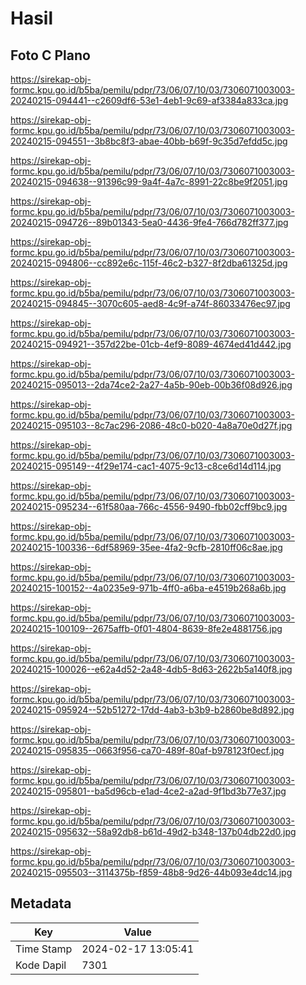 # Hasil

## Foto C Plano

https://sirekap-obj-formc.kpu.go.id/b5ba/pemilu/pdpr/73/06/07/10/03/7306071003003-20240215-094441--c2609df6-53e1-4eb1-9c69-af3384a833ca.jpg

https://sirekap-obj-formc.kpu.go.id/b5ba/pemilu/pdpr/73/06/07/10/03/7306071003003-20240215-094551--3b8bc8f3-abae-40bb-b69f-9c35d7efdd5c.jpg

https://sirekap-obj-formc.kpu.go.id/b5ba/pemilu/pdpr/73/06/07/10/03/7306071003003-20240215-094638--91396c99-9a4f-4a7c-8991-22c8be9f2051.jpg

https://sirekap-obj-formc.kpu.go.id/b5ba/pemilu/pdpr/73/06/07/10/03/7306071003003-20240215-094726--89b01343-5ea0-4436-9fe4-766d782ff377.jpg

https://sirekap-obj-formc.kpu.go.id/b5ba/pemilu/pdpr/73/06/07/10/03/7306071003003-20240215-094806--cc892e6c-115f-46c2-b327-8f2dba61325d.jpg

https://sirekap-obj-formc.kpu.go.id/b5ba/pemilu/pdpr/73/06/07/10/03/7306071003003-20240215-094845--3070c605-aed8-4c9f-a74f-86033476ec97.jpg

https://sirekap-obj-formc.kpu.go.id/b5ba/pemilu/pdpr/73/06/07/10/03/7306071003003-20240215-094921--357d22be-01cb-4ef9-8089-4674ed41d442.jpg

https://sirekap-obj-formc.kpu.go.id/b5ba/pemilu/pdpr/73/06/07/10/03/7306071003003-20240215-095013--2da74ce2-2a27-4a5b-90eb-00b36f08d926.jpg

https://sirekap-obj-formc.kpu.go.id/b5ba/pemilu/pdpr/73/06/07/10/03/7306071003003-20240215-095103--8c7ac296-2086-48c0-b020-4a8a70e0d27f.jpg

https://sirekap-obj-formc.kpu.go.id/b5ba/pemilu/pdpr/73/06/07/10/03/7306071003003-20240215-095149--4f29e174-cac1-4075-9c13-c8ce6d14d114.jpg

https://sirekap-obj-formc.kpu.go.id/b5ba/pemilu/pdpr/73/06/07/10/03/7306071003003-20240215-095234--61f580aa-766c-4556-9490-fbb02cff9bc9.jpg

https://sirekap-obj-formc.kpu.go.id/b5ba/pemilu/pdpr/73/06/07/10/03/7306071003003-20240215-100336--6df58969-35ee-4fa2-9cfb-2810ff06c8ae.jpg

https://sirekap-obj-formc.kpu.go.id/b5ba/pemilu/pdpr/73/06/07/10/03/7306071003003-20240215-100152--4a0235e9-971b-4ff0-a6ba-e4519b268a6b.jpg

https://sirekap-obj-formc.kpu.go.id/b5ba/pemilu/pdpr/73/06/07/10/03/7306071003003-20240215-100109--2675affb-0f01-4804-8639-8fe2e4881756.jpg

https://sirekap-obj-formc.kpu.go.id/b5ba/pemilu/pdpr/73/06/07/10/03/7306071003003-20240215-100026--e62a4d52-2a48-4db5-8d63-2622b5a140f8.jpg

https://sirekap-obj-formc.kpu.go.id/b5ba/pemilu/pdpr/73/06/07/10/03/7306071003003-20240215-095924--52b51272-17dd-4ab3-b3b9-b2860be8d892.jpg

https://sirekap-obj-formc.kpu.go.id/b5ba/pemilu/pdpr/73/06/07/10/03/7306071003003-20240215-095835--0663f956-ca70-489f-80af-b978123f0ecf.jpg

https://sirekap-obj-formc.kpu.go.id/b5ba/pemilu/pdpr/73/06/07/10/03/7306071003003-20240215-095801--ba5d96cb-e1ad-4ce2-a2ad-9f1bd3b77e37.jpg

https://sirekap-obj-formc.kpu.go.id/b5ba/pemilu/pdpr/73/06/07/10/03/7306071003003-20240215-095632--58a92db8-b61d-49d2-b348-137b04db22d0.jpg

https://sirekap-obj-formc.kpu.go.id/b5ba/pemilu/pdpr/73/06/07/10/03/7306071003003-20240215-095503--3114375b-f859-48b8-9d26-44b093e4dc14.jpg


## Metadata

| Key        | Value               |
| ---------- | ------------------- |
| Time Stamp | 2024-02-17 13:05:41 |
| Kode Dapil | 7301                |



